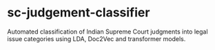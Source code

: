 # sc-judgement-classifier
Automated classification of Indian Supreme Court judgments into legal issue categories using LDA, Doc2Vec and transformer models.
